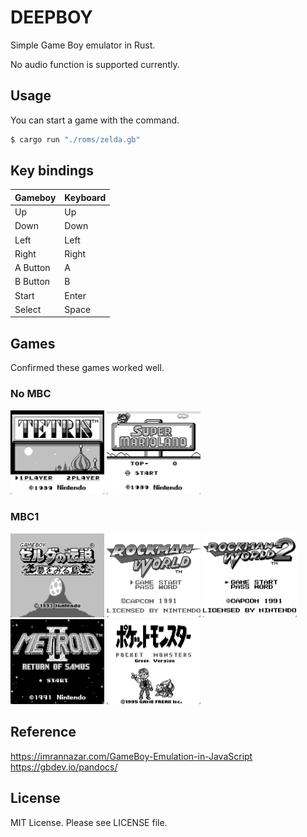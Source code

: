 # DEEPBOY 
Simple Game Boy emulator in Rust.

No audio function is supported currently.

## Usage
You can start a game with the command.
```s
$ cargo run "./roms/zelda.gb"
```

## Key bindings
| Gameboy       | Keyboard  |
|-----------	|----------	|
| Up        	| Up       	|
| Down      	| Down     	|
| Left      	| Left     	|
| Right     	| Right    	|
| A Button      | A      	|
| B Button      | B         |
| Start    	    | Enter    	|
| Select     	| Space   	|

## Games
Confirmed these games worked well.

### No MBC
<img src="https://github.com/deepneko/deepboy/blob/images/tetris.png" alt="Tetris" width="150"/> <img src="https://github.com/deepneko/deepboy/blob/images/super_mario.png" alt="Super Mario" width="150"/>

### MBC1
<img src="https://github.com/deepneko/deepboy/blob/images/zelda.png" alt="Zelda" width="150"/> <img src="https://github.com/deepneko/deepboy/blob/images/rockman.png" alt="Rockman World" width="150"/> <img src="https://github.com/deepneko/deepboy/blob/images/rockman2.png" alt="Rockman World2" width="150"/> <img src="https://github.com/deepneko/deepboy/blob/images/metroid2.png" alt="Metroid2" width="150"/> <img src="https://github.com/deepneko/deepboy/blob/images/pokemon_midori.png" alt="Pokemon Midori" width="150"/>

## Reference
https://imrannazar.com/GameBoy-Emulation-in-JavaScript
https://gbdev.io/pandocs/

## License
MIT License. Please see LICENSE file.
